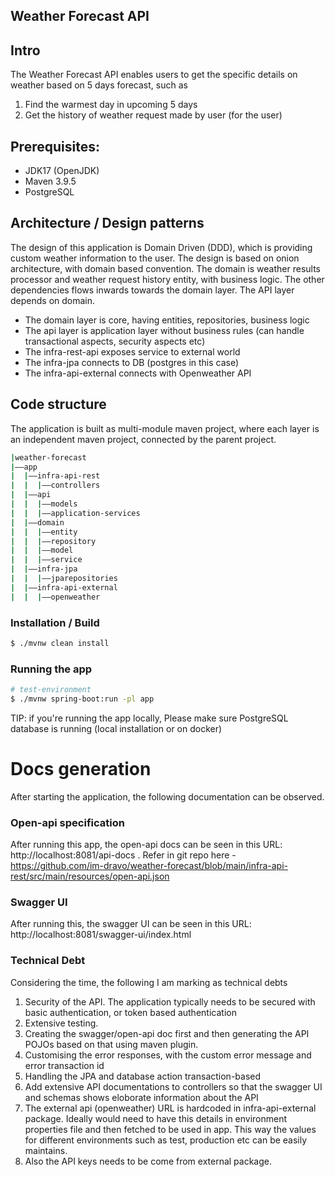 ##  Weather Forecast API

## Intro
The Weather Forecast API enables users to get the specific details on weather based on 5 days forecast, such as
1) Find the warmest day in upcoming 5 days
2) Get the history of weather request made by user (for the user)


## Prerequisites:
- JDK17 (OpenJDK)
- Maven 3.9.5
- PostgreSQL


## Architecture / Design patterns

The design of this application is Domain Driven (DDD), which is providing custom weather information to the user. The design is based on onion architecture, with domain based convention. The domain is weather results processor and weather request history entity, with business logic. The other dependencies flows inwards towards the domain layer. The API layer depends on domain. 

- The domain layer is core, having entities, repositories, business logic
- The api layer is application layer without business rules (can handle transactional aspects, security aspects etc)
- The infra-rest-api exposes service to external world
- The infra-jpa connects to DB (postgres in this case)
- The infra-api-external connects with Openweather API

## Code structure 

The application is built as multi-module maven project, where each layer is an independent maven project, connected by the parent project.

```bash
|weather-forecast
|——app
|  |——infra-api-rest
|  |  |——controllers
|  |——api
|  |  |——models
|  |  |——application-services
|  |——domain
|  |  |——entity
|  |  |——repository
|  |  |——model
|  |  |——service
|  |——infra-jpa
|  |  |——jparepositories
|  |——infra-api-external
|  |  |——openweather
```


### Installation / Build

```bash
$ ./mvnw clean install
```

### Running the app

```bash
# test-environment
$ ./mvnw spring-boot:run -pl app
```

TIP: if you're running the app locally, Please make sure PostgreSQL database is running (local installation or on docker)


# Docs generation

After starting the application, the following documentation can be observed.

### Open-api specification
After running this app, the open-api docs can be seen in this URL: http://localhost:8081/api-docs . Refer in git repo here - https://github.com/im-dravo/weather-forecast/blob/main/infra-api-rest/src/main/resources/open-api.json

### Swagger UI
After running this, the swagger UI can be seen in this URL: http://localhost:8081/swagger-ui/index.html


### Technical Debt
Considering the time, the following I am marking as technical debts
1. Security of the API. The application typically needs to be secured with basic authentication, or token based authentication
2. Extensive testing. 
3. Creating the swagger/open-api doc first and then generating the API POJOs based on that using maven plugin. 
4. Customising the error responses, with the custom error message and error transaction id
5. Handling the JPA and database action transaction-based
6. Add extensive API documentations to controllers so that the swagger UI and schemas shows eloborate information about the API
7. The external api (openweather) URL is hardcoded in infra-api-external package. Ideally would need to have this details in environment properties file and then fetched to be used in app. This way the values for different environments such as test, production etc can be easily maintains. 
8. Also the API keys needs to be come from external package.  
 

